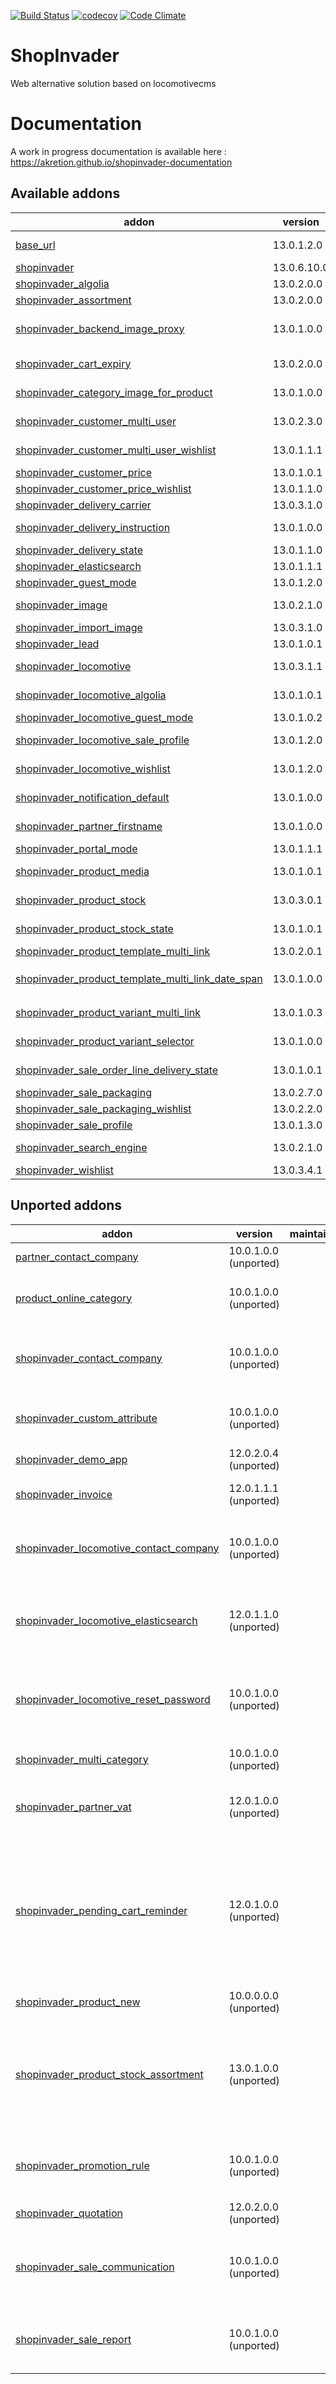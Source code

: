 [![Build Status](https://travis-ci.org/shopinvader/odoo-shopinvader.svg?branch=13.0)](https://travis-ci.org/shopinvader/odoo-shopinvader)
[![codecov](https://codecov.io/gh/shopinvader/odoo-shopinvader/branch/13.0/graph/badge.svg)](https://codecov.io/gh/shopinvader/odoo-shopinvader/branch/13.0)
[![Code Climate](https://codeclimate.com/github/shopinvader/odoo-shopinvader/badges/gpa.svg)](https://codeclimate.com/github/shopinvader/odoo-shopinvader)


ShopInvader
=================

Web alternative solution based on locomotivecms

Documentation
===============

A work in progress documentation is available here : https://akretion.github.io/shopinvader-documentation

[//]: # (addons)

Available addons
----------------
addon | version | maintainers | summary
--- | --- | --- | ---
[base_url](base_url/) | 13.0.1.2.0 |  | keep history of url for products & categories
[shopinvader](shopinvader/) | 13.0.6.10.0 |  | Shopinvader
[shopinvader_algolia](shopinvader_algolia/) | 13.0.2.0.0 |  | Shopinvader Algolia Connector
[shopinvader_assortment](shopinvader_assortment/) | 13.0.2.0.0 |  | Shopinvader Assortment
[shopinvader_backend_image_proxy](shopinvader_backend_image_proxy/) | 13.0.1.0.0 |  | Add possibility to replace the image URL by the proxy url set on the SE backend
[shopinvader_cart_expiry](shopinvader_cart_expiry/) | 13.0.2.0.0 |  | Shopinvader module to manage an expiry delay on cart
[shopinvader_category_image_for_product](shopinvader_category_image_for_product/) | 13.0.1.0.0 |  | Shopinvader Display category image for product
[shopinvader_customer_multi_user](shopinvader_customer_multi_user/) | 13.0.2.3.0 |  | Enable registration of multiple users per each company customer.
[shopinvader_customer_multi_user_wishlist](shopinvader_customer_multi_user_wishlist/) | 13.0.1.1.1 |  | Integrate customer multi user and wishlist.
[shopinvader_customer_price](shopinvader_customer_price/) | 13.0.1.0.1 |  | Expose customer's specific prices.
[shopinvader_customer_price_wishlist](shopinvader_customer_price_wishlist/) | 13.0.1.1.0 |  | Expose customer's specific prices.
[shopinvader_delivery_carrier](shopinvader_delivery_carrier/) | 13.0.3.1.0 |  | Carrier integration for Shopinvader
[shopinvader_delivery_instruction](shopinvader_delivery_instruction/) | 13.0.1.0.0 |  | Shopinvader addons to let user define delivery instructions
[shopinvader_delivery_state](shopinvader_delivery_state/) | 13.0.1.1.0 |  | Shopinvader delivery state
[shopinvader_elasticsearch](shopinvader_elasticsearch/) | 13.0.1.1.1 |  | Shopinvader Elasticsearch Connector
[shopinvader_guest_mode](shopinvader_guest_mode/) | 13.0.1.2.0 |  | Guest mode for Shopinvader
[shopinvader_image](shopinvader_image/) | 13.0.2.1.0 |  | Add the export of Image for Shopinvader
[shopinvader_import_image](shopinvader_import_image/) | 13.0.3.1.0 |  | Import product images
[shopinvader_lead](shopinvader_lead/) | 13.0.1.0.1 |  | Shopinvader Lead Management
[shopinvader_locomotive](shopinvader_locomotive/) | 13.0.3.1.1 |  | Manage communications between Shopinvader and Locomotive CMS
[shopinvader_locomotive_algolia](shopinvader_locomotive_algolia/) | 13.0.1.0.1 |  | This addons is used to push the initial algolia configuration to locomotive
[shopinvader_locomotive_guest_mode](shopinvader_locomotive_guest_mode/) | 13.0.1.0.2 |  | Shopinvader guest mode for locomotive
[shopinvader_locomotive_sale_profile](shopinvader_locomotive_sale_profile/) | 13.0.1.2.0 |  | Synchronize the sale profile info to customer record on Locomotive
[shopinvader_locomotive_wishlist](shopinvader_locomotive_wishlist/) | 13.0.1.2.0 |  | Synchronize wishlist details to Locomotive users record.
[shopinvader_notification_default](shopinvader_notification_default/) | 13.0.1.0.0 |  | Provide default notification templates for Shopinvader suite.
[shopinvader_partner_firstname](shopinvader_partner_firstname/) | 13.0.1.0.0 |  | Shopinvader Customer firstname/lastname
[shopinvader_portal_mode](shopinvader_portal_mode/) | 13.0.1.1.1 |  | Shopinvader portal mode
[shopinvader_product_media](shopinvader_product_media/) | 13.0.1.0.1 |  | Index storage media data into external search engine
[shopinvader_product_stock](shopinvader_product_stock/) | 13.0.3.0.1 |  | This module is used to choose a stock field during theexport (by backend)
[shopinvader_product_stock_state](shopinvader_product_stock_state/) | 13.0.1.0.1 |  | This module is used to choose a stock state during theexport (by backend)
[shopinvader_product_template_multi_link](shopinvader_product_template_multi_link/) | 13.0.2.0.1 |  | Shopinvader Product Link
[shopinvader_product_template_multi_link_date_span](shopinvader_product_template_multi_link_date_span/) | 13.0.1.0.0 |  | Integrate `product_template_multi_link_date_span` in Shopinvader
[shopinvader_product_variant_multi_link](shopinvader_product_variant_multi_link/) | 13.0.1.0.3 |  | Integrate product_variant_multi_link with Shopinvader
[shopinvader_product_variant_selector](shopinvader_product_variant_selector/) | 13.0.1.0.0 |  | Ease creation of variants selector on shopinvader sites
[shopinvader_sale_order_line_delivery_state](shopinvader_sale_order_line_delivery_state/) | 13.0.1.0.1 |  | Shopinvader Sale Order Line Delivery State
[shopinvader_sale_packaging](shopinvader_sale_packaging/) | 13.0.2.7.0 |  | Shopinvader Sale Packaging
[shopinvader_sale_packaging_wishlist](shopinvader_sale_packaging_wishlist/) | 13.0.2.2.0 |  | Add packaging information to wishlists
[shopinvader_sale_profile](shopinvader_sale_profile/) | 13.0.1.3.0 |  | ShopInvader - Sale profile
[shopinvader_search_engine](shopinvader_search_engine/) | 13.0.2.1.0 |  | Shopinvader Catalog Search Engine Connector
[shopinvader_wishlist](shopinvader_wishlist/) | 13.0.3.4.1 |  | Handle shop wishlist


Unported addons
---------------
addon | version | maintainers | summary
--- | --- | --- | ---
[partner_contact_company](partner_contact_company/) | 10.0.1.0.0 (unported) |  | Partner Company
[product_online_category](product_online_category/) | 10.0.1.0.0 (unported) |  | Product categories dedicated to online shop
[shopinvader_contact_company](shopinvader_contact_company/) | 10.0.1.0.0 (unported) |  | Make available the field company in the address form
[shopinvader_custom_attribute](shopinvader_custom_attribute/) | 10.0.1.0.0 (unported) |  | Integrate your custom attribute in your website
[shopinvader_demo_app](shopinvader_demo_app/) | 12.0.2.0.4 (unported) |  | Shopinvader Demo App
[shopinvader_invoice](shopinvader_invoice/) | 12.0.1.1.1 (unported) |  | Shopinvader Invoice module
[shopinvader_locomotive_contact_company](shopinvader_locomotive_contact_company/) | 10.0.1.0.0 (unported) |  | Synchronize the contact_name with customer name
[shopinvader_locomotive_elasticsearch](shopinvader_locomotive_elasticsearch/) | 12.0.1.1.0 (unported) |  | This addons is used to push the initial elasticsearch configuration to locomotive
[shopinvader_locomotive_reset_password](shopinvader_locomotive_reset_password/) | 10.0.1.0.0 (unported) |  | Give the possibility to send a email to reset thepassword from odoo
[shopinvader_multi_category](shopinvader_multi_category/) | 10.0.1.0.0 (unported) |  | Shopinvader Many Categories
[shopinvader_partner_vat](shopinvader_partner_vat/) | 12.0.1.0.0 (unported) |  | Shopinvader Check VAT with invader environnement
[shopinvader_pending_cart_reminder](shopinvader_pending_cart_reminder/) | 12.0.1.0.0 (unported) |  | Shopinvader module to relaunch the customer when the cart/sale is not confirmed yet. Configure the delay and the email template on the backend.
[shopinvader_product_new](shopinvader_product_new/) | 10.0.0.0.0 (unported) |  | Shopinvader product new
[shopinvader_product_stock_assortment](shopinvader_product_stock_assortment/) | 13.0.1.0.0 (unported) |  | This module is used to let the Shopinvader product assortment use the stock context in Shopinvader product stock.
[shopinvader_promotion_rule](shopinvader_promotion_rule/) | 10.0.1.0.0 (unported) |  | Module to manage Promotion Rule with shopinvader
[shopinvader_quotation](shopinvader_quotation/) | 12.0.2.0.0 (unported) |  | Shopinvader Quotation
[shopinvader_sale_communication](shopinvader_sale_communication/) | 10.0.1.0.0 (unported) |  | This module adds information fields for customers and vendors.
[shopinvader_sale_report](shopinvader_sale_report/) | 10.0.1.0.0 (unported) |  | Shopinvader addons to extend sale report with backend

[//]: # (end addons)

